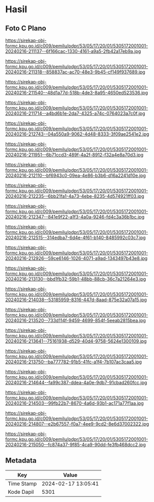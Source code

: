 # Hasil

## Foto C Plano

https://sirekap-obj-formc.kpu.go.id/c009/pemilu/pdpr/53/05/17/20/01/5305172001001-20240216-211137--6f166cac-1330-4161-a9a5-2fb42a17eb9a.jpg

https://sirekap-obj-formc.kpu.go.id/c009/pemilu/pdpr/53/05/17/20/01/5305172001001-20240216-211318--858837ac-ac70-48e3-9b45-cf149f937689.jpg

https://sirekap-obj-formc.kpu.go.id/c009/pemilu/pdpr/53/05/17/20/01/5305172001001-20240216-211540--48d1a77d-518b-4de3-8a95-4650ed523536.jpg

https://sirekap-obj-formc.kpu.go.id/c009/pemilu/pdpr/53/05/17/20/01/5305172001001-20240216-211714--a4bd6b1e-2da7-4325-a74c-0764023a7c0f.jpg

https://sirekap-obj-formc.kpu.go.id/c009/pemilu/pdpr/53/05/17/20/01/5305172001001-20240216-212743--04a550a9-9062-4d48-8333-3f09ae2541e2.jpg

https://sirekap-obj-formc.kpu.go.id/c009/pemilu/pdpr/53/05/17/20/01/5305172001001-20240216-211951--6b71ccd3-489f-4a2f-8912-f32a4e8a70d3.jpg

https://sirekap-obj-formc.kpu.go.id/c009/pemilu/pdpr/53/05/17/20/01/5305172001001-20240216-212110--bf6943c0-09ea-4e86-b3b6-d16a2241d10e.jpg

https://sirekap-obj-formc.kpu.go.id/c009/pemilu/pdpr/53/05/17/20/01/5305172001001-20240216-212235--6bb21fa1-4a73-4ebe-8235-4d574921ff03.jpg

https://sirekap-obj-formc.kpu.go.id/c009/pemilu/pdpr/53/05/17/20/01/5305172001001-20240216-212347--841e9f22-a1f3-4a0a-9246-fd4c3a36b1bc.jpg

https://sirekap-obj-formc.kpu.go.id/c009/pemilu/pdpr/53/05/17/20/01/5305172001001-20240216-212515--314edba7-6d4e-4f61-b140-8485992c03c7.jpg

https://sirekap-obj-formc.kpu.go.id/c009/pemilu/pdpr/53/05/17/20/01/5305172001001-20240216-212926--59ce6146-1026-4071-a9ad-1343497b43e8.jpg

https://sirekap-obj-formc.kpu.go.id/c009/pemilu/pdpr/53/05/17/20/01/5305172001001-20240216-213130--bbd1fb32-59b1-48bb-88cb-36c7a21264e3.jpg

https://sirekap-obj-formc.kpu.go.id/c009/pemilu/pdpr/53/05/17/20/01/5305172001001-20240216-214038--53185959-8316-447d-8aad-875e32a07a15.jpg

https://sirekap-obj-formc.kpu.go.id/c009/pemilu/pdpr/53/05/17/20/01/5305172001001-20240216-213520--733d114f-9459-4699-854f-5eeab2815bea.jpg

https://sirekap-obj-formc.kpu.go.id/c009/pemilu/pdpr/53/05/17/20/01/5305172001001-20240216-213641--75161938-d529-40d4-9758-5624e1300109.jpg

https://sirekap-obj-formc.kpu.go.id/c009/pemilu/pdpr/53/05/17/20/01/5305172001001-20240216-213750--ba777782-91b5-41fc-a1f4-7b107ac3caa5.jpg

https://sirekap-obj-formc.kpu.go.id/c009/pemilu/pdpr/53/05/17/20/01/5305172001001-20240216-214644--fa99c387-ddea-4a0e-9db7-91cbad260fcc.jpg

https://sirekap-obj-formc.kpu.go.id/c009/pemilu/pdpr/53/05/17/20/01/5305172001001-20240216-214503--99fb22b7-8670-4a6d-93b1-ac171a77f1aa.jpg

https://sirekap-obj-formc.kpu.go.id/c009/pemilu/pdpr/53/05/17/20/01/5305172001001-20240216-214807--e2b67557-f0a7-4ee9-9cd2-8e6d37002322.jpg

https://sirekap-obj-formc.kpu.go.id/c009/pemilu/pdpr/53/05/17/20/01/5305172001001-20240216-215050--fc874a37-9f85-4ca9-90dd-fe3fb468dcc2.jpg


## Metadata

| Key        | Value               |
| ---------- | ------------------- |
| Time Stamp | 2024-02-17 13:05:41 |
| Kode Dapil | 5301                |



